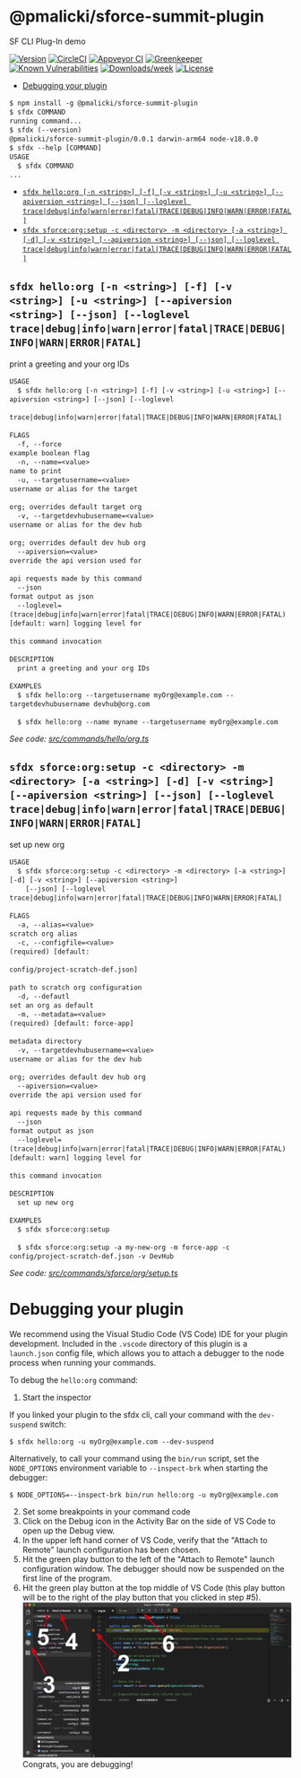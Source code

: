 @pmalicki/sforce-summit-plugin
==============================

SF CLI Plug-In demo

[![Version](https://img.shields.io/npm/v/@pmalicki/sforce-summit-plugin.svg)](https://npmjs.org/package/@pmalicki/sforce-summit-plugin)
[![CircleCI](https://circleci.com/gh/piotr-malicki/sforce-summit-plugin/tree/master.svg?style=shield)](https://circleci.com/gh/piotr-malicki/sforce-summit-plugin/tree/master)
[![Appveyor CI](https://ci.appveyor.com/api/projects/status/github/piotr-malicki/sforce-summit-plugin?branch=master&svg=true)](https://ci.appveyor.com/project/heroku/sforce-summit-plugin/branch/master)
[![Greenkeeper](https://badges.greenkeeper.io/piotr-malicki/sforce-summit-plugin.svg)](https://greenkeeper.io/)
[![Known Vulnerabilities](https://snyk.io/test/github/piotr-malicki/sforce-summit-plugin/badge.svg)](https://snyk.io/test/github/piotr-malicki/sforce-summit-plugin)
[![Downloads/week](https://img.shields.io/npm/dw/@pmalicki/sforce-summit-plugin.svg)](https://npmjs.org/package/@pmalicki/sforce-summit-plugin)
[![License](https://img.shields.io/npm/l/@pmalicki/sforce-summit-plugin.svg)](https://github.com/piotr-malicki/sforce-summit-plugin/blob/master/package.json)

<!-- toc -->
* [Debugging your plugin](#debugging-your-plugin)
<!-- tocstop -->
<!-- install -->
<!-- usage -->
```sh-session
$ npm install -g @pmalicki/sforce-summit-plugin
$ sfdx COMMAND
running command...
$ sfdx (--version)
@pmalicki/sforce-summit-plugin/0.0.1 darwin-arm64 node-v18.0.0
$ sfdx --help [COMMAND]
USAGE
  $ sfdx COMMAND
...
```
<!-- usagestop -->
<!-- commands -->
* [`sfdx hello:org [-n <string>] [-f] [-v <string>] [-u <string>] [--apiversion <string>] [--json] [--loglevel trace|debug|info|warn|error|fatal|TRACE|DEBUG|INFO|WARN|ERROR|FATAL]`](#sfdx-helloorg--n-string--f--v-string--u-string---apiversion-string---json---loglevel-tracedebuginfowarnerrorfataltracedebuginfowarnerrorfatal)
* [`sfdx sforce:org:setup -c <directory> -m <directory> [-a <string>] [-d] [-v <string>] [--apiversion <string>] [--json] [--loglevel trace|debug|info|warn|error|fatal|TRACE|DEBUG|INFO|WARN|ERROR|FATAL]`](#sfdx-sforceorgsetup--c-directory--m-directory--a-string--d--v-string---apiversion-string---json---loglevel-tracedebuginfowarnerrorfataltracedebuginfowarnerrorfatal)

## `sfdx hello:org [-n <string>] [-f] [-v <string>] [-u <string>] [--apiversion <string>] [--json] [--loglevel trace|debug|info|warn|error|fatal|TRACE|DEBUG|INFO|WARN|ERROR|FATAL]`

print a greeting and your org IDs

```
USAGE
  $ sfdx hello:org [-n <string>] [-f] [-v <string>] [-u <string>] [--apiversion <string>] [--json] [--loglevel
    trace|debug|info|warn|error|fatal|TRACE|DEBUG|INFO|WARN|ERROR|FATAL]

FLAGS
  -f, --force                                                                       example boolean flag
  -n, --name=<value>                                                                name to print
  -u, --targetusername=<value>                                                      username or alias for the target
                                                                                    org; overrides default target org
  -v, --targetdevhubusername=<value>                                                username or alias for the dev hub
                                                                                    org; overrides default dev hub org
  --apiversion=<value>                                                              override the api version used for
                                                                                    api requests made by this command
  --json                                                                            format output as json
  --loglevel=(trace|debug|info|warn|error|fatal|TRACE|DEBUG|INFO|WARN|ERROR|FATAL)  [default: warn] logging level for
                                                                                    this command invocation

DESCRIPTION
  print a greeting and your org IDs

EXAMPLES
  $ sfdx hello:org --targetusername myOrg@example.com --targetdevhubusername devhub@org.com

  $ sfdx hello:org --name myname --targetusername myOrg@example.com
```

_See code: [src/commands/hello/org.ts](https://github.com/piotr-malicki/sforce-summit-plugin/blob/v0.0.1/src/commands/hello/org.ts)_

## `sfdx sforce:org:setup -c <directory> -m <directory> [-a <string>] [-d] [-v <string>] [--apiversion <string>] [--json] [--loglevel trace|debug|info|warn|error|fatal|TRACE|DEBUG|INFO|WARN|ERROR|FATAL]`

set up new org

```
USAGE
  $ sfdx sforce:org:setup -c <directory> -m <directory> [-a <string>] [-d] [-v <string>] [--apiversion <string>]
    [--json] [--loglevel trace|debug|info|warn|error|fatal|TRACE|DEBUG|INFO|WARN|ERROR|FATAL]

FLAGS
  -a, --alias=<value>                                                               scratch org alias
  -c, --configfile=<value>                                                          (required) [default:
                                                                                    config/project-scratch-def.json]
                                                                                    path to scratch org configuration
  -d, --defautl                                                                     set an org as default
  -m, --metadata=<value>                                                            (required) [default: force-app]
                                                                                    metadata directory
  -v, --targetdevhubusername=<value>                                                username or alias for the dev hub
                                                                                    org; overrides default dev hub org
  --apiversion=<value>                                                              override the api version used for
                                                                                    api requests made by this command
  --json                                                                            format output as json
  --loglevel=(trace|debug|info|warn|error|fatal|TRACE|DEBUG|INFO|WARN|ERROR|FATAL)  [default: warn] logging level for
                                                                                    this command invocation

DESCRIPTION
  set up new org

EXAMPLES
  $ sfdx sforce:org:setup

  $ sfdx sforce:org:setup -a my-new-org -m force-app -c config/project-scratch-def.json -v DevHub
```

_See code: [src/commands/sforce/org/setup.ts](https://github.com/piotr-malicki/sforce-summit-plugin/blob/v0.0.1/src/commands/sforce/org/setup.ts)_
<!-- commandsstop -->
<!-- debugging-your-plugin -->
# Debugging your plugin
We recommend using the Visual Studio Code (VS Code) IDE for your plugin development. Included in the `.vscode` directory of this plugin is a `launch.json` config file, which allows you to attach a debugger to the node process when running your commands.

To debug the `hello:org` command: 
1. Start the inspector
  
If you linked your plugin to the sfdx cli, call your command with the `dev-suspend` switch: 
```sh-session
$ sfdx hello:org -u myOrg@example.com --dev-suspend
```
  
Alternatively, to call your command using the `bin/run` script, set the `NODE_OPTIONS` environment variable to `--inspect-brk` when starting the debugger:
```sh-session
$ NODE_OPTIONS=--inspect-brk bin/run hello:org -u myOrg@example.com
```

2. Set some breakpoints in your command code
3. Click on the Debug icon in the Activity Bar on the side of VS Code to open up the Debug view.
4. In the upper left hand corner of VS Code, verify that the "Attach to Remote" launch configuration has been chosen.
5. Hit the green play button to the left of the "Attach to Remote" launch configuration window. The debugger should now be suspended on the first line of the program. 
6. Hit the green play button at the top middle of VS Code (this play button will be to the right of the play button that you clicked in step #5).
<br><img src=".images/vscodeScreenshot.png" width="480" height="278"><br>
Congrats, you are debugging!
